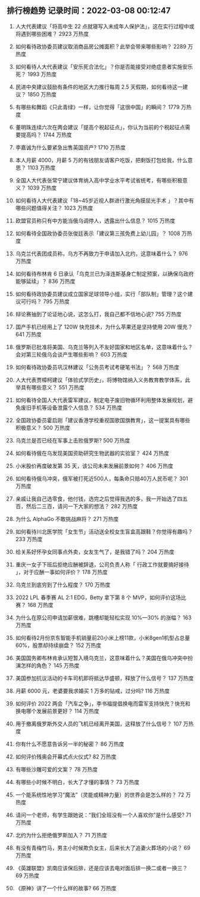 
## 排行榜趋势 记录时间：2022-03-08 00:12:47
  
  1. 人大代表建议「将高中生 22 点就寝写入未成年人保护法」，这在实行过程中或将遇到哪些困难？ 2923 万热度
    
  2. 如何看待政协委员建议取消商品房公摊面积？此举会带来哪些影响？ 2289 万热度
    
  3. 如何看待人大代表建议「安乐死合法化」？你是否能接受对绝症患者实施安乐死？ 1993 万热度
    
  4. 民进中央建议鼓励有条件的地区大力推行每周 2.5 天假期，如何看待这一建议？ 1850 万热度
    
  5. 有哪些和舞蹈《只此青绿》一样，让你觉得「这很中国」的瞬间？ 1779 万热度
    
  6. 董明珠连续六次在两会建议「提高个税起征点」，你认为当前的个税起征点需要提高吗？ 1744 万热度
    
  7. 李嘉诚为什么要紧急出售英国资产? 1710 万热度
    
  8. 本人月薪 4000，月薪 5 万的有钱朋友请客户吃饭，把剩饭打包给我，什么意思？ 1103 万热度
    
  9. 全国人大代表张常宁建议体育纳入高中学业水平考试省统考，有哪些积极意义？ 1039 万热度
    
  10. 如何看待人大代表建议「18~45岁近视人群进行激光角膜屈光手术 」？其中有哪些问题值得关注？ 1023 万热度
    
  11. 欧盟官员称只有中方能当俄乌调停人，透露出什么信息？ 1015 万热度
    
  12. 如何看待全国政协委员张俊廷表示「建议第三孩免费上幼儿园」？ 1008 万热度
    
  13. 乌克兰代表团成员称，乌方不再致力于申请加入北约，这意味着什么？ 976 万热度
    
  14. 如何看待布林肯 6 日承认「乌克兰已为泽连斯基身亡制定预案，以确保乌政府能够延续」？ 836 万热度
    
  15. 如何看待政协委员建议成立国家足球领导小组，实行「部队制」管理？这个建议可行吗？ 795 万热度
    
  16. 辩论赛抽到了论证地心说，这怎么打，我自己都不信地心说? 755 万热度
    
  17. 国产手机已经用上了 120W 快充技术，为什么苹果还是坚持使用 20W 慢充？ 641 万热度
    
  18. 俄罗斯已批准将美国、乌克兰等列入不友好国家和地区名单，这意味着什么？会对第三轮俄乌会谈产生哪些影响？ 603 万热度
    
  19. 如何看待政协委员巩汉林建议「公务员考试考硬笔书法」？ 568 万热度
    
  20. 人大代表贾樟柯建议「体验式学历史」，将博物馆纳入义务教育教学体系，此举具有哪些意义？ 551 万热度
    
  21. 如何看待全国人大代表雷军建议，制定电子废旧物循环利用整体发展规划，避免废旧手机等设备泄露个人信息？ 534 万热度
    
  22. 全国政协委员霍启刚「建议香港学校重视国歌国旗教育」，这一提案具有哪些积极意义？ 500 万热度
    
  23. 乌克兰是否已经在军事上击败俄罗斯? 500 万热度
    
  24. 如何看待俄在乌发现美国资助研究生物武器的实验室？ 424 万热度
    
  25. 小米股价再度破发第 35 天，该公司未来发展前景如何？ 406 万热度
    
  26. 如何看待俄乌冲突，俄军被打死近500人，每条命只赔40万人民币呢？ 301 万热度
    
  27. 亲戚让我自己选零食，他付钱，选完之后觉得我选的多，我一开始选了四五百，然后二三百，请问一下大家的想法？ 282 万热度
    
  28. 为什么 AlphaGo 不敢挑战麻将？ 271 万热度
    
  29. 如何看待川北医学院「女生节」活动送全校女生盲盒高跟鞋？你觉得有趣吗？ 233 万热度
    
  30. 给关系好怀孕女同事点外卖，女友生气了，是我错了吗？ 204 万热度
    
  31. 重庆一女子下班后拒绝应酬被辞退，公司负责人称「 行政工作就要搞好接待 」，对于应酬一事如何评价？ 178 万热度
    
  32. 乌克兰到底穷到了什么程度？ 170 万热度
    
  33. 2022 LPL 春季赛 AL 2:1 EDG，Betty 拿下第 8 个 MVP，如何评价这场比赛？ 168 万热度
    
  34. 为什么在原公司申请加薪很难，跳槽却能轻松实现 10%—30% 的涨幅？ 163 万热度
    
  35. 如何看待2月份京东智能手机销量前20小米上榜11款，小米8gen1机型占总量60%，股票却持续崩盘？ 152 万热度
    
  36. 美国国务卿布林肯承认短暂入境乌克兰，这意味着什么？美国在俄乌冲突中扮演怎样的角色？ 145 万热度
    
  37. 美国参加抗议活动的卡车司机即将抵达华盛顿，释放了什么信号？ 137 万热度
    
  38. 月薪 6000 元，老婆要我求婚买 1 万多的钻戒，过分吗? 116 万热度
    
  39. 如何评价 2022 两会「汽车之争」，李书福提倡换电而雷军支持快充？快充和换电哪个发展前景更好？ 114 万热度
    
  40. 用于撤离俄罗斯外交人员的飞机已经离开美国，这释放了什么信号？ 107 万热度
    
  41. 你有什么不愿意告诉另一半的秘密？ 86 万热度
    
  42. 如何评价残奥会开幕式点火仪式? 82 万热度
    
  43. 有哪些沙雕可爱的文案？ 78 万热度
    
  44. 有哪些小时候不明白，长大了才懂的事情？ 73 万热度
    
  45. 一个能系统性地学习“魔法”（灵能或精神力量）的世界会是怎么样的？ 72 万热度
    
  46. 请问一个老师，有学生跟她说：“我们全班没有一个人喜欢你”是什么感受? 71 万热度
    
  47. 北约为什么拒绝俄罗斯加入？ 71 万热度
    
  48. 有没有青梅竹马，男主小时候欺负女主，后来长大了追妻火葬场的小说？ 69 万热度
    
  49. 《英雄联盟》凯南应该保后排，还是应该去电对面后排一换二或者一换三？ 69 万热度
    
  50. 《原神》讲了一个什么样的故事? 66 万热度
    